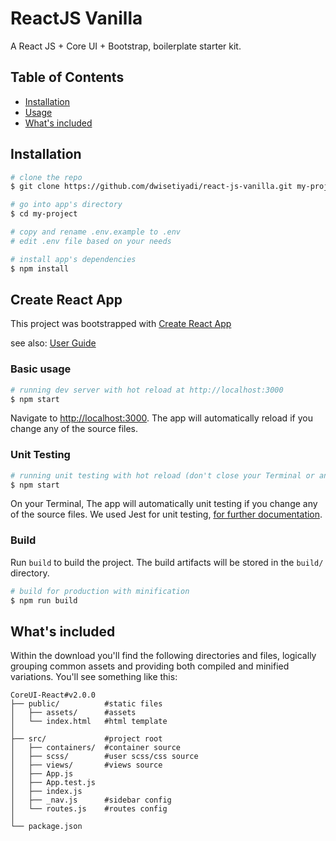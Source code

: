 # ReactJS Vanilla

A React JS + Core UI + Bootstrap, boilerplate starter kit.

## Table of Contents

* [Installation](#installation)
* [Usage](#usage)
* [What's included](#whats-included)

## Installation

``` bash
# clone the repo
$ git clone https://github.com/dwisetiyadi/react-js-vanilla.git my-project

# go into app's directory
$ cd my-project

# copy and rename .env.example to .env
# edit .env file based on your needs

# install app's dependencies
$ npm install
```

## Create React App
This project was bootstrapped with [Create React App](https://github.com/facebook/create-react-app)

see also:
[User Guide](CRA.md)

### Basic usage

``` bash
# running dev server with hot reload at http://localhost:3000
$ npm start
```

Navigate to [http://localhost:3000](http://localhost:3000). The app will automatically reload if you change any of the source files.

### Unit Testing

``` bash
# running unit testing with hot reload (don't close your Terminal or any Command Line Tools)
$ npm start
```

On your Terminal, The app will automatically unit testing if you change any of the source files. We used Jest for unit testing, [for further documentation](https://jestjs.io/docs/en/getting-started).

### Build

Run `build` to build the project. The build artifacts will be stored in the `build/` directory.

```bash
# build for production with minification
$ npm run build
```

## What's included

Within the download you'll find the following directories and files, logically grouping common assets and providing both compiled and minified variations. You'll see something like this:

```
CoreUI-React#v2.0.0
├── public/          #static files
│   ├── assets/      #assets
│   └── index.html   #html template
│
├── src/             #project root
│   ├── containers/  #container source
│   ├── scss/        #user scss/css source
│   ├── views/       #views source
│   ├── App.js
│   ├── App.test.js
│   ├── index.js
│   ├── _nav.js      #sidebar config
│   └── routes.js    #routes config
│
└── package.json
```
